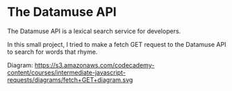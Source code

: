 # The Datamuse API 

The Datamuse API is a lexical search service for developers.

In this small project, I tried to make a fetch GET request to the Datamuse API to search for words that rhyme.



Diagram:  https://s3.amazonaws.com/codecademy-content/courses/intermediate-javascript-requests/diagrams/fetch+GET+diagram.svg